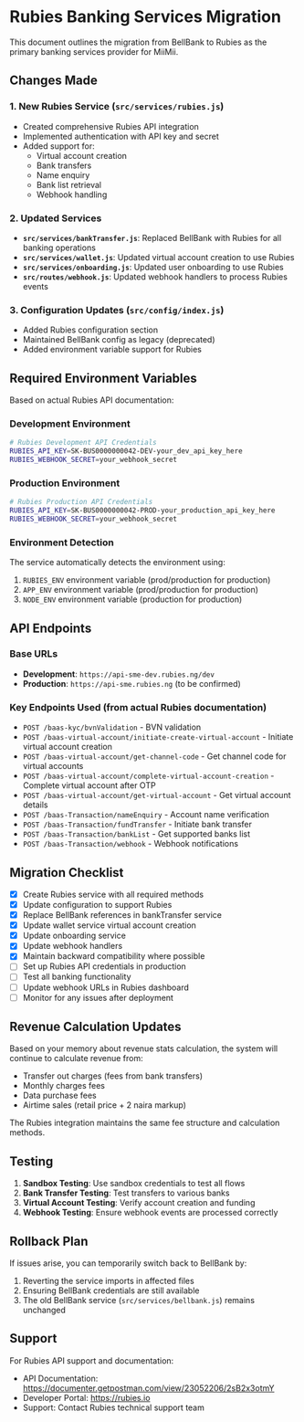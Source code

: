 # Rubies Banking Services Migration

This document outlines the migration from BellBank to Rubies as the primary banking services provider for MiiMii.

## Changes Made

### 1. New Rubies Service (`src/services/rubies.js`)
- Created comprehensive Rubies API integration
- Implemented authentication with API key and secret
- Added support for:
  - Virtual account creation
  - Bank transfers
  - Name enquiry
  - Bank list retrieval
  - Webhook handling

### 2. Updated Services
- **`src/services/bankTransfer.js`**: Replaced BellBank with Rubies for all banking operations
- **`src/services/wallet.js`**: Updated virtual account creation to use Rubies
- **`src/services/onboarding.js`**: Updated user onboarding to use Rubies
- **`src/routes/webhook.js`**: Updated webhook handlers to process Rubies events

### 3. Configuration Updates (`src/config/index.js`)
- Added Rubies configuration section
- Maintained BellBank config as legacy (deprecated)
- Added environment variable support for Rubies

## Required Environment Variables

Based on actual Rubies API documentation:

### Development Environment
```bash
# Rubies Development API Credentials
RUBIES_API_KEY=SK-BUS0000000042-DEV-your_dev_api_key_here
RUBIES_WEBHOOK_SECRET=your_webhook_secret
```

### Production Environment  
```bash
# Rubies Production API Credentials
RUBIES_API_KEY=SK-BUS0000000042-PROD-your_production_api_key_here
RUBIES_WEBHOOK_SECRET=your_webhook_secret
```

### Environment Detection
The service automatically detects the environment using:
1. `RUBIES_ENV` environment variable (prod/production for production)
2. `APP_ENV` environment variable (prod/production for production)
3. `NODE_ENV` environment variable (production for production)

## API Endpoints

### Base URLs
- **Development**: `https://api-sme-dev.rubies.ng/dev`
- **Production**: `https://api-sme.rubies.ng` (to be confirmed)

### Key Endpoints Used (from actual Rubies documentation)
- `POST /baas-kyc/bvnValidation` - BVN validation
- `POST /baas-virtual-account/initiate-create-virtual-account` - Initiate virtual account creation
- `POST /baas-virtual-account/get-channel-code` - Get channel code for virtual accounts
- `POST /baas-virtual-account/complete-virtual-account-creation` - Complete virtual account after OTP
- `POST /baas-virtual-account/get-virtual-account` - Get virtual account details
- `POST /baas-Transaction/nameEnquiry` - Account name verification
- `POST /baas-Transaction/fundTransfer` - Initiate bank transfer
- `POST /baas-Transaction/bankList` - Get supported banks list
- `POST /baas-Transaction/webhook` - Webhook notifications

## Migration Checklist

- [x] Create Rubies service with all required methods
- [x] Update configuration to support Rubies
- [x] Replace BellBank references in bankTransfer service
- [x] Update wallet service virtual account creation
- [x] Update onboarding service
- [x] Update webhook handlers
- [x] Maintain backward compatibility where possible
- [ ] Set up Rubies API credentials in production
- [ ] Test all banking functionality
- [ ] Update webhook URLs in Rubies dashboard
- [ ] Monitor for any issues after deployment

## Revenue Calculation Updates

Based on your memory about revenue stats calculation, the system will continue to calculate revenue from:
- Transfer out charges (fees from bank transfers)
- Monthly charges fees
- Data purchase fees
- Airtime sales (retail price + 2 naira markup)

The Rubies integration maintains the same fee structure and calculation methods.

## Testing

1. **Sandbox Testing**: Use sandbox credentials to test all flows
2. **Bank Transfer Testing**: Test transfers to various banks
3. **Virtual Account Testing**: Verify account creation and funding
4. **Webhook Testing**: Ensure webhook events are processed correctly

## Rollback Plan

If issues arise, you can temporarily switch back to BellBank by:
1. Reverting the service imports in affected files
2. Ensuring BellBank credentials are still available
3. The old BellBank service (`src/services/bellbank.js`) remains unchanged

## Support

For Rubies API support and documentation:
- API Documentation: https://documenter.getpostman.com/view/23052206/2sB2x3otmY
- Developer Portal: https://rubies.io
- Support: Contact Rubies technical support team
